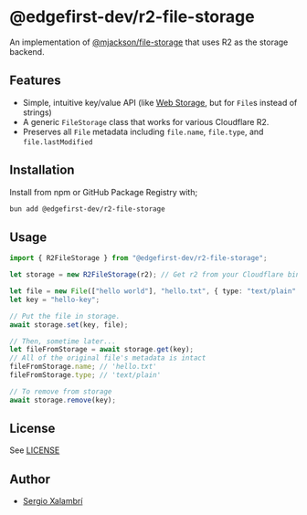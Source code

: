 # @edgefirst-dev/r2-file-storage

An implementation of [@mjackson/file-storage](https://github.com/mjackson/remix-the-web/tree/main/packages/file-storage) that uses R2 as the storage backend.

## Features

- Simple, intuitive key/value API (like [Web Storage](https://developer.mozilla.org/en-US/docs/Web/API/Web_Storage_API), but for `File`s instead of strings)
- A generic `FileStorage` class that works for various Cloudflare R2.
- Preserves all `File` metadata including `file.name`, `file.type`, and `file.lastModified`

## Installation

Install from npm or GitHub Package Registry with;

```sh
bun add @edgefirst-dev/r2-file-storage
```

## Usage

```ts
import { R2FileStorage } from "@edgefirst-dev/r2-file-storage";

let storage = new R2FileStorage(r2); // Get r2 from your Cloudflare bindings

let file = new File(["hello world"], "hello.txt", { type: "text/plain" });
let key = "hello-key";

// Put the file in storage.
await storage.set(key, file);

// Then, sometime later...
let fileFromStorage = await storage.get(key);
// All of the original file's metadata is intact
fileFromStorage.name; // 'hello.txt'
fileFromStorage.type; // 'text/plain'

// To remove from storage
await storage.remove(key);
```

## License

See [LICENSE](./LICENSE)

## Author

- [Sergio Xalambrí](https://sergiodxa.com)
